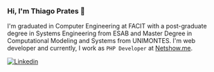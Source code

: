 ### Hi, I'm Thiago Prates 👋

I'm graduated in Computer Engineering at FACIT with a post-graduate degree in Systems Engineering from ESAB and Master Degree in Computational Modeling and Systems from UNIMONTES. I'm web developer and currently, I work as `PHP Developer` at [Netshow.me](https://netshow.me/).

[![Linkedin](https://img.shields.io/badge/LinkedIn-0077B5?style=for-the-badge&logo=linkedin&logoColor=white)](https://www.linkedin.com/in/tsprates/)
